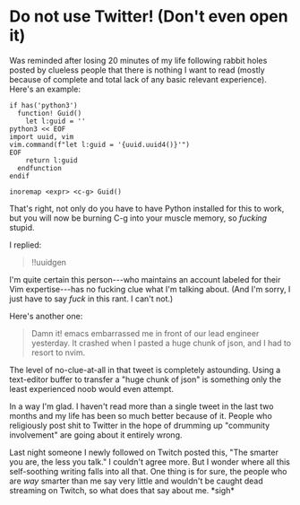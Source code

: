 # Do not use Twitter! (Don't even open it)

Was reminded after losing 20 minutes of my life following rabbit holes posted by clueless people that there is nothing I want to read (mostly because of complete and total lack of any basic relevant experience). Here's an example:

```vimscript
if has('python3')
  function! Guid()
    let l:guid = ''
python3 << EOF
import uuid, vim
vim.command(f"let l:guid = '{uuid.uuid4()}'")
EOF
    return l:guid
  endfunction
endif

inoremap <expr> <c-g> Guid()
```

That's right, not only do you have to have Python installed for this to work, but you will now be burning C-g into your muscle memory, so *fucking* stupid.

I replied:

> !!uuidgen

I'm quite certain this person---who maintains an account labeled for their Vim expertise---has no fucking clue what I'm talking about. (And I'm sorry, I just have to say *fuck* in this rant. I can't not.)

Here's another one:

> Damn it! emacs embarrassed me in front of our lead engineer yesterday. It crashed when I pasted a huge chunk of json, and I had to resort to nvim.

The level of no-clue-at-all in that tweet is completely astounding. Using a text-editor buffer to transfer a "huge chunk of json" is something only the least experienced noob would even attempt.

In a way I'm glad. I haven't read more than a single tweet in the last two months and my life has been so much better because of it. People who religiously post shit to Twitter in the hope of drumming up "community involvement" are going about it entirely wrong.

Last night someone I newly followed on Twitch posted this, "The smarter you are, the less you talk." I couldn't agree more. But I wonder where all this self-soothing writing falls into all that. One thing is for sure, the people who are *way* smarter than me say very little and wouldn't be caught dead streaming on Twitch, so what does that say about me. \*sigh\*


